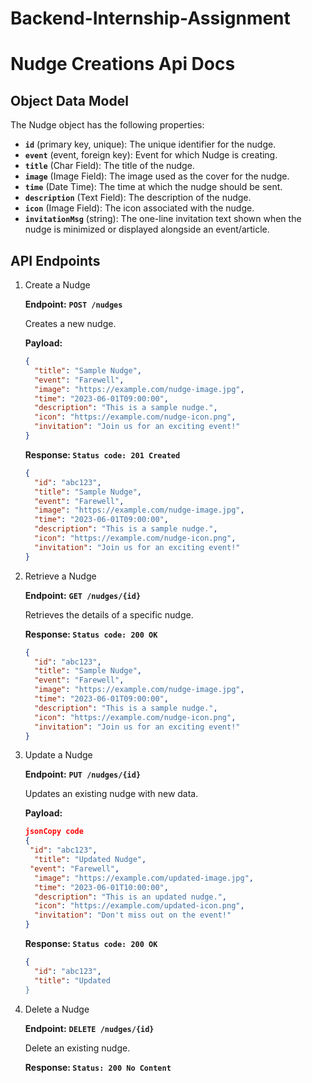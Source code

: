 # Backend-Internship-Assignment
# Nudge Creations Api Docs

## **Object Data Model**

The Nudge object has the following properties:

- **`id`** (primary key, unique): The unique identifier for the nudge.
- **`event`** (event, foreign key): Event for which Nudge is creating.
- **`title`** (Char Field): The title of the nudge.
- **`image`** (Image Field): The image used as the cover for the nudge.
- **`time`** (Date Time): The time at which the nudge should be sent.
- **`description`** (Text Field): The description of the nudge.
- **`icon`** (Image Field): The icon associated with the nudge.
- **`invitationMsg`** (string): The one-line invitation text shown when the nudge is minimized or displayed alongside an event/article.

## **API Endpoints**

1. Create a Nudge

   **Endpoint:** **`POST /nudges`**

   Creates a new nudge.

   **Payload:**

   ```json
   {
     "title": "Sample Nudge",
     "event": "Farewell",
     "image": "https://example.com/nudge-image.jpg",
     "time": "2023-06-01T09:00:00",
     "description": "This is a sample nudge.",
     "icon": "https://example.com/nudge-icon.png",
     "invitation": "Join us for an exciting event!"
   }
   ```

   **Response: `Status code: 201 Created`**

   ```json
   {
     "id": "abc123",
     "title": "Sample Nudge",
     "event": "Farewell",
     "image": "https://example.com/nudge-image.jpg",
     "time": "2023-06-01T09:00:00",
     "description": "This is a sample nudge.",
     "icon": "https://example.com/nudge-icon.png",
     "invitation": "Join us for an exciting event!"
   }
   ```

2. Retrieve a Nudge

   **Endpoint:** **`GET /nudges/{id}`**

   Retrieves the details of a specific nudge.

   **Response: `Status code: 200 OK`**

   ```json
   {
     "id": "abc123",
     "title": "Sample Nudge",
     "event": "Farewell",
     "image": "https://example.com/nudge-image.jpg",
     "time": "2023-06-01T09:00:00",
     "description": "This is a sample nudge.",
     "icon": "https://example.com/nudge-icon.png",
     "invitation": "Join us for an exciting event!"
   }
   ```

3. Update a Nudge

   **Endpoint:** **`PUT /nudges/{id}`**

   Updates an existing nudge with new data.

   **Payload:**

   ```json
   jsonCopy code
   {
   	"id": "abc123",
     "title": "Updated Nudge",
   	"event": "Farewell",
     "image": "https://example.com/updated-image.jpg",
     "time": "2023-06-01T10:00:00",
     "description": "This is an updated nudge.",
     "icon": "https://example.com/updated-icon.png",
     "invitation": "Don't miss out on the event!"
   }

   ```

   **Response: `Status code: 200 OK`**

   ```json
   {
     "id": "abc123",
     "title": "Updated
   }
   ```

4. Delete a Nudge

   **Endpoint:** **`DELETE /nudges/{id}`**

   Delete an existing nudge.

   **Response: `Status: 200 No Content`**

